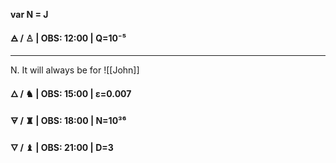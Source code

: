 
**var N = J** 

**🜁  / ♙ | OBS: 12:00 | Q=10⁻⁵**
****
N. It will always be for
![[John]]

**🜂 / ♞  | OBS: 15:00 | ε=0.007**

**🜃 / ♜  | OBS: 18:00 | N=10³⁶**

**🜄 / ♝ | OBS: 21:00 | D=3**


